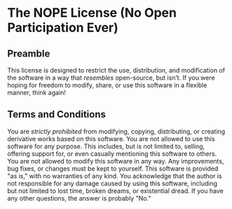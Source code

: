 # The NOPE License (No Open Participation Ever)
## Preamble
This license is designed to restrict the use, distribution, and modification of the software in a way that *resembles* open-source, but isn’t. If you were hoping for freedom to modify, share, or use this software in a flexible manner, think again!
## Terms and Conditions
You are *strictly prohibited* from modifying, copying, distributing, or creating derivative works based on this software. You are not allowed to use this software for any purpose. This includes, but is not limited to, selling, offering support for, or even casually mentioning this software to others. You are not allowed to modify this software in any way. Any improvements, bug fixes, or changes must be kept to yourself. This software is provided "as is," with no warranties of any kind. You acknowledge that the author is not responsible for any damage caused by using this software, including but not limited to lost time, broken dreams, or existential dread.
If you have any other questions, the answer is probably "No."